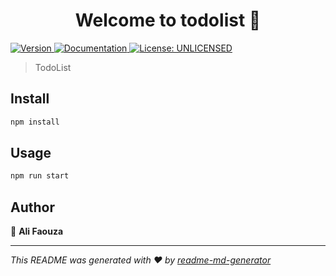 <h1 align="center">Welcome to todolist 👋</h1>
<p>
  <a href="https://www.npmjs.com/package/todolist" target="_blank">
    <img alt="Version" src="https://img.shields.io/npm/v/todolist.svg">
  </a>
  <a href="dd" target="_blank">
    <img alt="Documentation" src="https://img.shields.io/badge/documentation-yes-brightgreen.svg" />
  </a>
  <a href="#" target="_blank">
    <img alt="License: UNLICENSED" src="https://img.shields.io/badge/License-UNLICENSED-yellow.svg" />
  </a>
</p>

> TodoList

## Install

```sh
npm install
```

## Usage

```sh
npm run start
```

## Author

👤 **Ali Faouza**

***
_This README was generated with ❤️ by [readme-md-generator](https://github.com/kefranabg/readme-md-generator)_